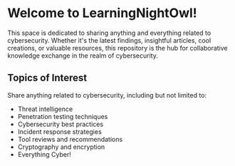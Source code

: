 # Welcome to LearningNightOwl!

This space is dedicated to sharing anything and everything related to cybersecurity. Whether it's the latest findings, insightful articles, cool creations, or valuable resources, this repository is the hub for collaborative knowledge exchange in the realm of cybersecurity.


## Topics of Interest

Share anything related to cybersecurity, including but not limited to:

- Threat intelligence
- Penetration testing techniques
- Cybersecurity best practices
- Incident response strategies
- Tool reviews and recommendations
- Cryptography and encryption
- Everything Cyber!

